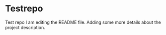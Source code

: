 # Testrepo
Test repo
I am editing the README file. Adding some more details about the project description.
